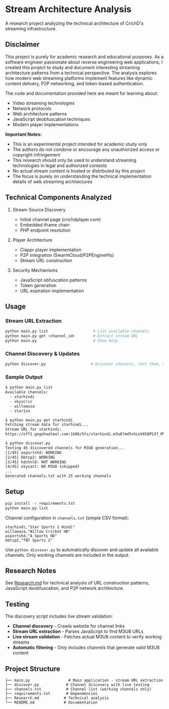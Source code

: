 # Stream Architecture Analysis
A research project analyzing the technical architecture of CrichD's streaming infrastructure.

## Disclaimer
This project is purely for academic research and educational purposes. As a software engineer passionate about reverse engineering web applications, I created this project to study and document interesting streaming architecture patterns from a technical perspective. The analysis explores how modern web streaming platforms implement features like dynamic content delivery, P2P networking, and token-based authentication.

The code and documentation provided here are meant for learning about:
- Video streaming technologies
- Network protocols
- Web architecture patterns
- JavaScript deobfuscation techniques
- Modern player implementations

**Important Notes:**
- This is an experimental project intended for academic study only
- The authors do not condone or encourage any unauthorized access or copyright infringement
- This research should only be used to understand streaming technologies in legal and authorized contexts
- No actual stream content is hosted or distributed by this project
- The focus is purely on understanding the technical implementation details of web streaming architectures

## Technical Components Analyzed
1. Stream Source Discovery
   - Initial channel page (crichdplayer.com)
   - Embedded iframe chain
   - PHP endpoint resolution

2. Player Architecture
   - Clappr player implementation
   - P2P integration (SwarmCloud/P2PEngineHls)
   - Stream URL construction

3. Security Mechanisms
   - JavaScript obfuscation patterns
   - Token generation
   - URL expiration implementation

## Usage

### Stream URL Extraction
```bash
python main.py list                    # List available channels
python main.py get <channel_id>        # Extract stream URL
python main.py                         # Show help
```

### Channel Discovery & Updates
```bash
python discover.py                    # Discover channels, test them, and update channels.txt
```

### Sample Output
```bash
$ python main.py list
Available channels:
  - starhindi
  - skyscric
  - willowusa
  - star1in

$ python main.py get starhindi
Fetching stream data for starhindi...
Stream URL for starhindi:
https://off1.gogohaalmal.com:1686/hls/starhindi.m3u8?md5=hLeV65QPS37_MYtux7X1Ug&expires=1748824542

$ python discover.py
Testing 45 discovered channels for M3U8 generation...
[1/45] asportshd: WORKING
[2/45] bbtsp2: WORKING
[3/45] hdchnl8: NOT WORKING
[4/45] skysact: NO M3U8 (skipped)
...
Generated channels.txt with 25 working channels
```

## Setup

```bash
pip install -r requirements.txt
python main.py list
```

Channel configuration in `channels.txt` (simple CSV format):
```csv
starhindi,"Star Sports 1 Hindi"
willowusa,"Willow Cricket HD"
asportshd,"A Sports HD"
bbtsp2,"TNT Sports 2"
```

Use `python discover.py` to automatically discover and update all available channels. Only working channels are included in the output.

## Research Notes
See [Research.md](Research.md) for technical analysis of URL construction patterns, JavaScript deobfuscation, and P2P network architecture.

## Testing

The discovery script includes live stream validation:

- **Channel discovery** - Crawls website for channel links
- **Stream URL extraction** - Parses JavaScript to find M3U8 URLs
- **Live stream validation** - Fetches actual M3U8 content to verify working streams
- **Automatic filtering** - Only includes channels that generate valid M3U8 content

## Project Structure

```
├── main.py                 # Main application - stream URL extraction
├── discover.py            # Channel discovery with live testing
├── channels.txt           # Channel list (working channels only)
├── requirements.txt       # Dependencies
├── Research.md           # Technical analysis
└── README.md             # Documentation
```

